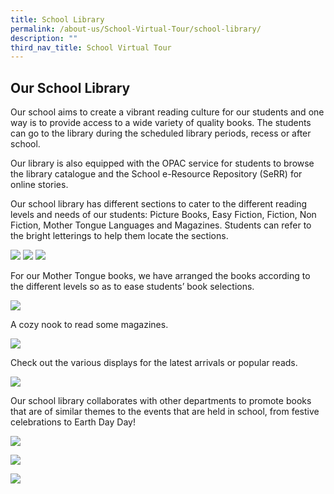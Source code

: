 ```yaml
---
title: School Library
permalink: /about-us/School-Virtual-Tour/school-library/
description: ""
third_nav_title: School Virtual Tour
---
```

## **Our School Library**

Our school aims to create a vibrant reading culture for our students and one way is to provide access to a wide variety of quality books. The students can go to the library during the scheduled library periods, recess or after school.

Our library is also equipped with the OPAC service for students to browse the library catalogue and the School e-Resource Repository (SeRR) for online stories.


Our school library has different sections to cater to the different reading levels and needs of our students: Picture Books, Easy Fiction, Fiction, Non Fiction, Mother Tongue Languages and Magazines. Students can refer to the bright letterings to help them locate the sections.

![](/images/SchoolLibrary_1.jpeg)
![](/images/SchoolLibrary_2.jpeg)
![](/images/SchoolLibrary_3.jpeg)

For our Mother Tongue books, we have arranged the books according to the different levels so as to ease students’ book selections.

![](/images/SchoolLibrary_4.jpeg)

A cozy nook to read some magazines.

![](/images/SchoolLibrary_5-6.png)

Check out the various displays for the latest arrivals or popular reads.

![](/images/SchoolLibrary_7-8.png)

Our school library collaborates with other departments to promote books that are of similar themes to the events that are held in school, from festive celebrations to Earth Day Day!

![](/images/SchoolLibrary_9-10.png)

![](/images/SchoolLibrary_10-11.png)

![](/images/School%20Library_13.jpeg)